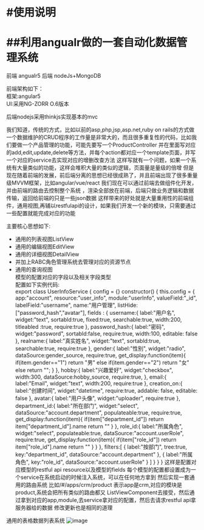 #使用说明
====

##利用angualr做的一套自动化数据管理系统
====

前端 angualr5
后端 nodeJs+MongoDB

前端架构如下：<br>
   框架:angular5<br>
   UI:采用NG-ZORR O.6版本<br>

后端nodejs采用thinkjs实现基本的mvc


我们知道，传统的方式，比如以前的asp,php,jsp,asp.net,ruby on rails的方式做一个数据维护的CRUD程序的工作量是非常大的，而且很多重复性的代码，比如我们要做一个产品管理的功能，可能先要写一个ProductController
并在里面写对应的add,edit,update,delete等方法，并每个action都对应一个template页面，并写一个对应的service去实现对应的增删改查方法
这样写就有一个问题，如果一个系统有大量类似的功能，这样会堆积大量的类似的逻辑，页面量是量级的倍增
但是现在随着前端的发展，前后端分离的思想已经很成熟了，并且前端出现了很多重量级MVVM框架，比如angular/vue/react
我们现在可以通过前端去做组件化开发，并由前端的路由去控制整个系统
，渲染全部放在前端，后端只做业务逻辑和数据传输，返回给前端的只是一些json数据
这样带来的好处就是大量重用性的前端组件，通用视图,再辅以restfulapi的设计，如果我们开发一个新的模块，只需要通过一些配置就能完成对应的功能

主要核心思想如下:
  * 通用的列表视图ListView
  * 通用的编辑视图EditView
  * 通用的详细视图DetailView
  * 并加上RABC角色管理系统去管理对应的资源节点
  * 通用的查询视图<br>
    模型的配置对应的字段以及相关字段类型<br>
    配置如下实例代码:<br>
    export class UserInfoService {
	config = {}
    constructor() {
		this.config = {
			app:"account",
			resource:"user_info",
			module:"userInfo",
			valueField:"_id",
			labelField:"username",
			name:"用户管理",
			listHide:["password_hash","avatar"],
			fields : {
				username:{
					label:"用户名",
					widget:"text",
                    sortabld:true,
                    fixed:true,
					searchable:true,
					width:200,
					titleabled :true,
					require:true
				},
				password_hash:{
					label:"密码",
					widget:"password",
					sortabld:false,
					require:true,
					width:100,
					editable: false
				},
				realname:{
					label:"真实姓名",
					widget:"text",
					sortabld:true,
					searchable:true,
					require:true
				},
				gender:{
					label:"性别",
					widget:"radio",
					dataSource:gender_source,
					require:true,
					get_display:function(item){
						if(item.gender=="1")
							return "男"
						else if(item.gender=="2")
							return "女"
						else
							return "";
					}
				},
				hobby:{
					label:"兴趣爱好",
                    widget:"checkbox",
                    width:300,
					dataSource:hobby_source,
					require:true,
				},
				email:{
					label:"Email",
                    widget:"text",
                    width:200,
					require:true
				},
				creation_on:{
					label:"创建时间",
					widget:"datetime",
					require:true,
					addable: false,
		            editable: false
				},
				avatar:{
					label:"用户头像",
					widget:"uploader",
					require:true
				},
				department_id:{
					label:"所在部门",
					widget:"select",
					dataSource:"account.department",
					populateable:true,
					require:true,
					get_display:function(item){
						if(item["department_id"])
							return item["department_id"].name
						return ""
					}
				},
				role_id:{
					label:"所属角色",
					widget:"select",
					populateable:true,
					dataSource:"account.userRole",
					require:true,
					get_display:function(item){
						if(item["role_id"])
							return item["role_id"].name
						return ""
					}
				}
			},
			filters:[
				{
					label:"按部门",
					tree:true,
					key:"department_id",
					dataSource:"account.department"
				},
				{
					label:"所属角色",
					key:"role_id",
					dataSource:"account.userRole"
				}
			]
		}
    }
}
这样是配置对应模型的restful api resource以及模型的fields
每个模型的配置都设置成为一个service在系统启动的时候注入系统，可以在任何地方拿到
然后实现一套通用的路由系统
比如/#/apps/crm/product
表示app是crm,对应的模块是product,系统会把所有类似的路由都又
ListViewComponent去接受，然后通过拿到对应的app,module,去service拿对应的配置，然后去请求restful api拿服务器给的数据
修改更新也是相同的道理


通用的表格数据列表系统
![image](https://raw.githubusercontent.com/sunjianghong/clover-admin/master/screenshots/table-view.jpg)




